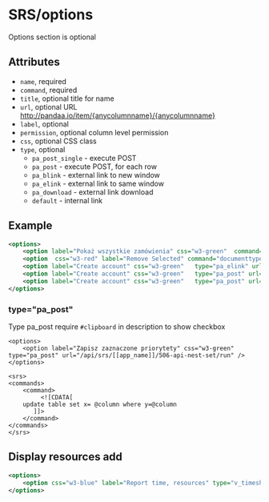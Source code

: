 # SRS/options

Options section is optional  

## Attributes

- `name`, required
- `command`, required
- `title`, optional title for name
- `url`, optional URL http://pandaa.io/item/{anycolumnname}/{anycolumnname}
- `label`, optional
- `permission`, optional column level permission
- `css`, optional CSS class
- `type`, optional 
  - `pa_post_single` - execute POST
  - `pa_post` - execute POST, for each row 
  - `pa_blink` - external link to new window
  - `pa_elink` - external link to same window
  - `pa_download` - external link download
  - `default` - internal link

## Example

``` xml
<options>
	<option label="Pokaż wszystkie zamówienia" css="w3-green"  command="orders"  url="/srs/[[app_name]]/301-zamowienia-lista/view?firmid={firmid}&amp;date_to=&amp;date_from=" />
	<option  css="w3-red" label="Remove Selected" command="documenttypes"  type="pa_post" url="/api/config/delete" />
	<option label="Create account" css="w3-green"   type="pa_elink" url="/crm/account" />
	<option label="Create account" css="w3-green"   type="pa_post" url="action:select" />
	<option label="Create account" css="w3-green"   type="pa_post" url="action:unselect" />
</options>
```


### type="pa_post"

Type pa_post require `#clipboard` in description  to show checkbox

```
<options>
	<option label="Zapisz zaznaczone priorytety" css="w3-green"   type="pa_post" url="/api/srs/[[app_name]]/506-api-nest-set/run" />
</options>
```

```
<srs>
<commands>
	<command>
	     <![CDATA[
	update table set x= @column where y=@column
	   ]]>
	</command>
</commands>
</srs>
```


## Display resources add

``` xml
<options>
   	<option css="w3-blue" label="Report time, resources" type="v_timesheet" />
</options>
```

